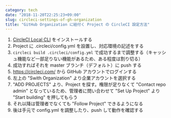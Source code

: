 ```yaml
---
category: tech
date: "2018-11-20T22:25:23+09:00"
slug: circleci-settings-of-gh-organization
title: "GitHub Organization に紐付く Project の CircleCI 設定方法"
---
```


1. [CircleCI Local CLI](https://circleci.com/docs/2.0/local-cli/) をインストールする
2. Project に .circleci/config.yml を設置し、対応環境の記述をする
3. `circleci build .circleci/config.yml` で成功するまで調整する（キャッシュ機能など一部足りない機能があるため、ある程度は割り切る）
4. 成功すればそれを master ブランチ（デフォルト）に push する
5. https://circleci.com/ から GitHub アカウントでログインする
6. 左上の "Swith Organization" より企業アカウントを選択する
7. "ADD PROJECTS" より、Project を探す。権限が足りなくて "Contact repo admin" となっているため、管理者に問い合わせて "Set Up Project" より "Start building" を押してもらう
8. それ以降は管理者でなくても "Follow Project" できるようになる
9. 後は手元で config.yml を調整したり、push して動作を確認する
